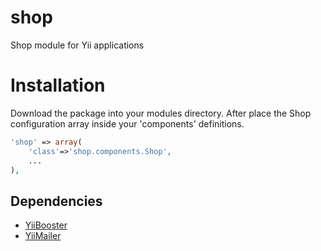 shop
====

Shop module for Yii applications

Installation
==========

Download the package into your modules directory.
After place the Shop configuration array inside your 'components' definitions.

```php
'shop' => array(
	'class'=>'shop.components.Shop',
	...
),
```

Dependencies
------------
- [YiiBooster](https://github.com/clevertech/yiibooster "Yii bootstrap widget toolkit")
- [YiiMailer](https://github.com/vernes/YiiMailer "Yii extension for sending emails with layouts using PHPMailer")